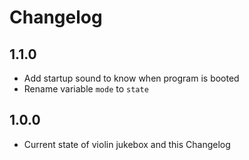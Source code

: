 # Changelog

## 1.1.0
* Add startup sound to know when program is booted
* Rename variable `mode` to `state`

## 1.0.0
* Current state of violin jukebox and this Changelog
